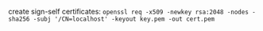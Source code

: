 create sign-self certificates: ```openssl req -x509 -newkey rsa:2048 -nodes -sha256 -subj '/CN=localhost' -keyout key.pem -out cert.pem```
